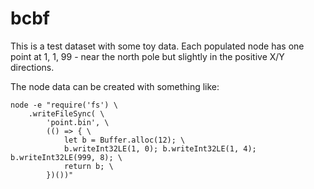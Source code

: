 # bcbf

This is a test dataset with some toy data.  Each populated node has one point
at 1, 1, 99 - near the north pole but slightly in the positive X/Y directions.

The node data can be created with something like:
```
node -e "require('fs') \
    .writeFileSync( \
        'point.bin', \
        (() => { \
            let b = Buffer.alloc(12); \
            b.writeInt32LE(1, 0); b.writeInt32LE(1, 4); b.writeInt32LE(999, 8); \
            return b; \
        })())"
```
